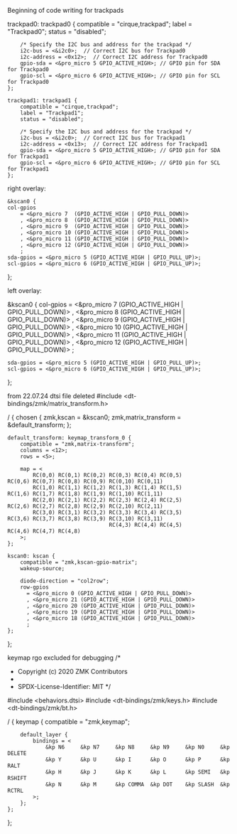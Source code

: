  
Beginning of code writing for trackpads 
 

 trackpad0: trackpad0 {
        compatible = "cirque,trackpad";
        label = "Trackpad0";
        status = "disabled";

        /* Specify the I2C bus and address for the trackpad */
        i2c-bus = <&i2c0>;  // Correct I2C bus for Trackpad0
        i2c-address = <0x12>;  // Correct I2C address for Trackpad0
        gpio-sda = <&pro_micro 5 GPIO_ACTIVE_HIGH>; // GPIO pin for SDA for Trackpad0
        gpio-scl = <&pro_micro 6 GPIO_ACTIVE_HIGH>; // GPIO pin for SCL for Trackpad0
    };

    trackpad1: trackpad1 {
        compatible = "cirque,trackpad";
        label = "Trackpad1";
        status = "disabled";

        /* Specify the I2C bus and address for the trackpad */
        i2c-bus = <&i2c0>;  // Correct I2C bus for Trackpad1
        i2c-address = <0x13>;  // Correct I2C address for Trackpad1
        gpio-sda = <&pro_micro 5 GPIO_ACTIVE_HIGH>; // GPIO pin for SDA for Trackpad1
        gpio-scl = <&pro_micro 6 GPIO_ACTIVE_HIGH>; // GPIO pin for SCL for Trackpad1
    };

right overlay:

    &kscan0 {
	col-gpios
		= <&pro_micro 7  (GPIO_ACTIVE_HIGH | GPIO_PULL_DOWN)>
		, <&pro_micro 8  (GPIO_ACTIVE_HIGH | GPIO_PULL_DOWN)>
		, <&pro_micro 9  (GPIO_ACTIVE_HIGH | GPIO_PULL_DOWN)>
		, <&pro_micro 10 (GPIO_ACTIVE_HIGH | GPIO_PULL_DOWN)>
		, <&pro_micro 11 (GPIO_ACTIVE_HIGH | GPIO_PULL_DOWN)>
		, <&pro_micro 12 (GPIO_ACTIVE_HIGH | GPIO_PULL_DOWN)>
		;
	sda-gpios = <&pro_micro 5 (GPIO_ACTIVE_HIGH | GPIO_PULL_UP)>;
	scl-gpios = <&pro_micro 6 (GPIO_ACTIVE_HIGH | GPIO_PULL_UP)>;
};


left overlay:

&kscan0 {
	col-gpios
		= <&pro_micro 7  (GPIO_ACTIVE_HIGH | GPIO_PULL_DOWN)>
		, <&pro_micro 8  (GPIO_ACTIVE_HIGH | GPIO_PULL_DOWN)>
		, <&pro_micro 9  (GPIO_ACTIVE_HIGH | GPIO_PULL_DOWN)>
		, <&pro_micro 10 (GPIO_ACTIVE_HIGH | GPIO_PULL_DOWN)>
		, <&pro_micro 11 (GPIO_ACTIVE_HIGH | GPIO_PULL_DOWN)>
		, <&pro_micro 12 (GPIO_ACTIVE_HIGH | GPIO_PULL_DOWN)>
		;
	
	sda-gpios = <&pro_micro 5 (GPIO_ACTIVE_HIGH | GPIO_PULL_UP)>;
	scl-gpios = <&pro_micro 6 (GPIO_ACTIVE_HIGH | GPIO_PULL_UP)>;
};


from 22.07.24
dtsi file deleted 
#include <dt-bindings/zmk/matrix_transform.h>

/ {
    chosen {
        zmk,kscan = &kscan0;
        zmk,matrix_transform = &default_transform;
    };

    default_transform: keymap_transform_0 {
        compatible = "zmk,matrix-transform";
        columns = <12>;
        rows = <5>;

        map = <
            RC(0,0) RC(0,1) RC(0,2) RC(0,3) RC(0,4) RC(0,5)                RC(0,6) RC(0,7) RC(0,8) RC(0,9) RC(0,10) RC(0,11)
            RC(1,0) RC(1,1) RC(1,2) RC(1,3) RC(1,4) RC(1,5)                RC(1,6) RC(1,7) RC(1,8) RC(1,9) RC(1,10) RC(1,11)
            RC(2,0) RC(2,1) RC(2,2) RC(2,3) RC(2,4) RC(2,5)                RC(2,6) RC(2,7) RC(2,8) RC(2,9) RC(2,10) RC(2,11)
            RC(3,0) RC(3,1) RC(3,2) RC(3,3) RC(3,4) RC(3,5)                RC(3,6) RC(3,7) RC(3,8) RC(3,9) RC(3,10) RC(3,11)                        
                                    RC(4,3) RC(4,4) RC(4,5)                RC(4,6) RC(4,7) RC(4,8)
        >;
    };

    kscan0: kscan {
        compatible = "zmk,kscan-gpio-matrix";
        wakeup-source;

        diode-direction = "col2row";
        row-gpios  
          = <&pro_micro 0 (GPIO_ACTIVE_HIGH | GPIO_PULL_DOWN)>
          , <&pro_micro 21 (GPIO_ACTIVE_HIGH | GPIO_PULL_DOWN)>
          , <&pro_micro 20 (GPIO_ACTIVE_HIGH | GPIO_PULL_DOWN)>
          , <&pro_micro 19 (GPIO_ACTIVE_HIGH | GPIO_PULL_DOWN)>
          , <&pro_micro 18 (GPIO_ACTIVE_HIGH | GPIO_PULL_DOWN)>
          ;
    };
};

keymap rgo excluded for debugging
/*
 * Copyright (c) 2020 ZMK Contributors
 *
 * SPDX-License-Identifier: MIT
 */

#include <behaviors.dtsi>
#include <dt-bindings/zmk/keys.h>
#include <dt-bindings/zmk/bt.h>

/ {
    keymap {
        compatible = "zmk,keymap";

        default_layer {
            bindings = <
                &kp N6     &kp N7     &kp N8     &kp N9     &kp N0     &kp DELETE
                &kp Y      &kp U      &kp I      &kp O      &kp P      &kp RALT
                &kp H      &kp J      &kp K      &kp L      &kp SEMI   &kp RSHIFT
                &kp N      &kp M      &kp COMMA  &kp DOT    &kp SLASH  &kp RCTRL
            >;
        };
    };
};
